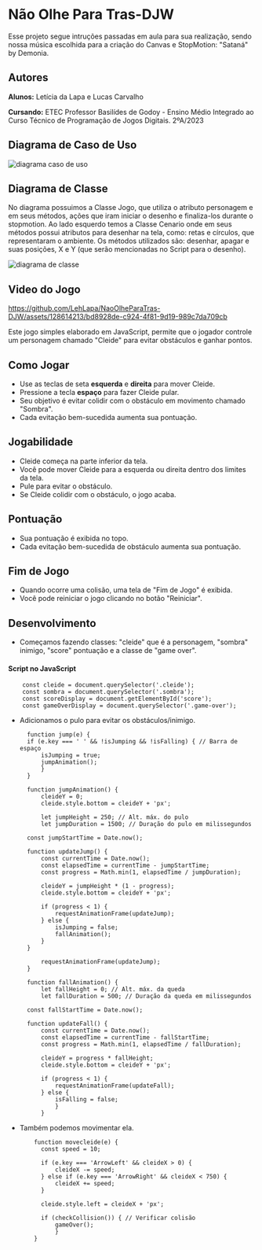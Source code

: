 # Não Olhe Para Tras-DJW
Esse projeto segue intruções passadas em aula para sua realização, sendo nossa música escolhida para a criação do Canvas e StopMotion: "Sataná" by Demonia. 

## Autores 
**Alunos:** Letícia da Lapa e Lucas Carvalho

**Cursando:** ETEC Professor Basilídes de Godoy - Ensino Médio Integrado ao Curso Técnico de Programação de Jogos Digitais. 2ºA/2023
##

## Diagrama de Caso de Uso 
![diagrama caso de uso](https://github.com/LehLapa/NaoOlheParaTras-DJW/assets/128638269/f96e01b0-39fa-441e-b107-9b928e2e3d66) 

## Diagrama de Classe 
No diagrama possuimos a Classe Jogo, que utiliza o atributo personagem e em seus métodos, ações que iram iniciar o desenho e finaliza-los durante o stopmotion.
Ao lado esquerdo temos a Classe Cenario onde em seus métodos possui atributos para desenhar na tela, como: retas e círculos, que representaram o ambiente. Os métodos utilizados são: desenhar, apagar e suas posições, X e Y (que serão mencionadas no Script para o desenho).

![diagrama de classe](https://github.com/LehLapa/NaoOlheParaTras-DJW/assets/128638269/f45986d0-598a-471a-be92-8056a9753731) 

## Video do Jogo
https://github.com/LehLapa/NaoOlheParaTras-DJW/assets/128614213/bd8928de-c924-4f81-9d19-989c7da709cb

Este jogo simples elaborado em JavaScript, permite que o jogador controle um personagem chamado "Cleide" para evitar obstáculos e ganhar pontos.

## Como Jogar
- Use as teclas de seta **esquerda** e **direita** para mover Cleide.
- Pressione a tecla **espaço** para fazer Cleide pular.
- Seu objetivo é evitar colidir com o obstáculo em movimento chamado "Sombra".
- Cada evitação bem-sucedida aumenta sua pontuação.

## Jogabilidade
- Cleide começa na parte inferior da tela.
- Você pode mover Cleide para a esquerda ou direita dentro dos limites da tela.
- Pule para evitar o obstáculo.
- Se Cleide colidir com o obstáculo, o jogo acaba.

## Pontuação
- Sua pontuação é exibida no topo.
- Cada evitação bem-sucedida de obstáculo aumenta sua pontuação.

## Fim de Jogo
- Quando ocorre uma colisão, uma tela de "Fim de Jogo" é exibida.
- Você pode reiniciar o jogo clicando no botão "Reiniciar".

## Desenvolvimento
- Começamos fazendo classes: "cleide" que é a personagem, "sombra" inimigo, "score" pontuação e a classe de "game over".
#### Script no JavaScript
  
        const cleide = document.querySelector('.cleide');
        const sombra = document.querySelector('.sombra');
        const scoreDisplay = document.getElementById('score');
        const gameOverDisplay = document.querySelector('.game-over');

- Adicionamos o pulo para evitar os obstáculos/inimigo.
  
        function jump(e) {
        if (e.key === ' ' && !isJumping && !isFalling) { // Barra de espaço
            isJumping = true;
            jumpAnimation();
            }
        }

        function jumpAnimation() {
            cleideY = 0;
            cleide.style.bottom = cleideY + 'px';

            let jumpHeight = 250; // Alt. máx. do pulo
            let jumpDuration = 1500; // Duração do pulo em milissegundos

        const jumpStartTime = Date.now();

        function updateJump() {
            const currentTime = Date.now();
            const elapsedTime = currentTime - jumpStartTime;
            const progress = Math.min(1, elapsedTime / jumpDuration);

            cleideY = jumpHeight * (1 - progress);
            cleide.style.bottom = cleideY + 'px';

            if (progress < 1) {
                requestAnimationFrame(updateJump);
            } else {
                isJumping = false;
                fallAnimation();
            }
        }

            requestAnimationFrame(updateJump);
        }

        function fallAnimation() {
            let fallHeight = 0; // Alt. máx. da queda
            let fallDuration = 500; // Duração da queda em milissegundos

        const fallStartTime = Date.now();

        function updateFall() {
            const currentTime = Date.now();
            const elapsedTime = currentTime - fallStartTime;
            const progress = Math.min(1, elapsedTime / fallDuration);

            cleideY = progress * fallHeight;
            cleide.style.bottom = cleideY + 'px';

            if (progress < 1) {
                requestAnimationFrame(updateFall);
            } else {
                isFalling = false;
                }
            }

- Também podemos movimentar ela.
  
          function movecleide(e) {
            const speed = 10;

            if (e.key === 'ArrowLeft' && cleideX > 0) {
                cleideX -= speed;
            } else if (e.key === 'ArrowRight' && cleideX < 750) {
                cleideX += speed;
            }

            cleide.style.left = cleideX + 'px';
    
            if (checkCollision()) { // Verificar colisão
                gameOver();
                }
          }
